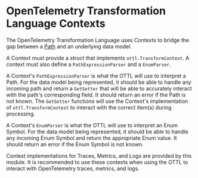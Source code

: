 # OpenTelemetry Transformation Language Contexts

The OpenTelemetry Transformation Language uses Contexts to bridge the gap between a [Path](https://github.com/open-telemetry/opentelemetry-collector-contrib/tree/main/pkg/oteltransformationlanguage/ottl#paths) and an underlying data model.

A Context must provide a struct that implements `ottl.TransformContext`.  A context must also define a `PathExpressionParser` and a `EnumParser`.

A Context's `PathExpressionParser` is what the OTTL will use to interpret a Path.  For the data model being represented, it should be able to handle any incoming path and return a `GetSetter` that will be able to accurately interact with the path's corresponding field.  It should return an error if the Path is not known.  The `GetSetter` functions will use the Context's implementation of `ottl.TransformContext` to interact with the correct item(s) during processing.

A Context's `EnumParser` is what the OTTL will use to interpret an Enum Symbol.  For the data model being represented, it should be able to handle any incoming Enum Symbol and return the appropriate Enum value.  It should return an error if the Enum Symbol is not known.  

Context implementations for Traces, Metrics, and Logs are provided by this module.  It is recommended to use these contexts when using the OTTL to interact with OpenTelemetry traces, metrics, and logs. 